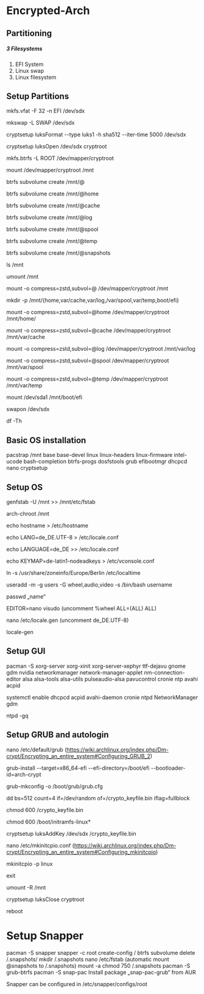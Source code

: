 # Encrypted-Arch

## Partitioning
##### 3 Filesystems
1. EFI System
2. Linux swap
3. Linux filesystem

## Setup Partitions
mkfs.vfat -F 32 -n EFI /dev/sdx

mkswap -L SWAP /dev/sdx

cryptsetup luksFormat --type luks1 -h sha512 --iter-time 5000 /dev/sdx

cryptsetup luksOpen /dev/sdx cryptroot

mkfs.btrfs -L ROOT /dev/mapper/cryptroot

mount /dev/mapper/cryptroot /mnt

btrfs subvolume create /mnt/@

btrfs subvolume create /mnt/@home

btrfs subvolume create /mnt/@cache

btrfs subvolume create /mnt/@log

btrfs subvolume create /mnt/@spool

btrfs subvolume create /mnt/@temp

btrfs subvolume create /mnt/@snapshots

ls /mnt

umount /mnt

mount -o compress=zstd,subvol=@ /dev/mapper/cryptroot /mnt

mkdir -p /mnt/{home,var/cache,var/log,/var/spool,var/temp,boot/efi}

mount -o compress=zstd,subvol=@home /dev/mapper/cryptroot /mnt/home/

mount -o compress=zstd,subvol=@cache /dev/mapper/cryptroot /mnt/var/cache

mount -o compress=zstd,subvol=@log /dev/mapper/cryptroot /mnt/var/log

mount -o compress=zstd,subvol=@spool /dev/mapper/cryptroot /mnt/var/spool

mount -o compress=zstd,subvol=@temp /dev/mapper/cryptroot /mnt/var/temp

mount /dev/sda1 /mnt/boot/efi

swapon /dev/sdx

df -Th 

## Basic OS installation
pacstrap /mnt base base-devel linux linux-headers linux-firmware intel-ucode
bash-completion btrfs-progs dosfstools grub efibootmgr dhcpcd nano cryptsetup

## Setup OS
genfstab -U /mnt >> /mnt/etc/fstab

arch-chroot /mnt

echo hostname > /etc/hostname

echo LANG=de_DE.UTF-8 > /etc/locale.conf

echo LANGUAGE=de_DE >> /etc/locale.conf

echo KEYMAP=de-latin1-nodeadkeys > /etc/vconsole.conf

ln -s /usr/share/zoneinfo/Europe/Berlin /etc/localtime

useradd -m -g users -G wheel,audio,video -s /bin/bash username

passwd „name“

EDITOR=nano visudo (uncomment %wheel ALL=(ALL) ALL)

nano /etc/locale.gen (uncomment de_DE.UTF-8)

locale-gen

## Setup GUI
pacman -S xorg-server xorg-xinit xorg-server-xephyr ttf-dejavu gnome
gdm nvidia networkmanager network-manager-applet nm-connection-
editor alsa alsa-tools alsa-utils pulseaudio-alsa pavucontrol cronie ntp
avahi acpid

systemctl enable dhcpcd acpid avahi-daemon cronie ntpd NetworkManager gdm

ntpd -gq

## Setup GRUB and autologin
nano /etc/default/grub (https://wiki.archlinux.org/index.php/Dm-crypt/Encrypting_an_entire_system#Configuring_GRUB_2)

grub-install --target=x86_64-efi --efi-directory=/boot/efi --bootloader-id=arch-crypt

grub-mkconfig -o /boot/grub/grub.cfg

dd bs=512 count=4 if=/dev/random of=/crypto_keyfile.bin iflag=fullblock

chmod 600 /crypto_keyfile.bin

chmod 600 /boot/initramfs-linux*

cryptsetup luksAddKey /dev/sdx /crypto_keyfile.bin

nano /etc/mkinitcpio.conf (https://wiki.archlinux.org/index.php/Dm-crypt/Encrypting_an_entire_system#Configuring_mkinitcpio)

mkinitcpio -p linux

exit

umount -R /mnt

cryptsetup luksClose cryptroot

reboot

# Setup Snapper
pacman -S snapper
snapper -c root create-config /
btrfs subvolume delete /.snapshots/
mkdir /.snapshots
nano /etc/fstab (automatic mount @snapshots to /.snapshots)
mount -a
chmod 750 /.snapshots
pacman -S grub-btrfs
pacman -S snap-pac
Install package „snap-pac-grub“ from AUR

Snapper can be configured in /etc/snapper/configs/root




















